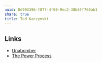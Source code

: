 ```yaml
---
uuid: 8d993396-f877-4f00-9ec2-38b6ff760ab1
share: true
title: Ted Kaczynski
---
```

## Links

* [Unabomber](/68b44843-081c-4fde-9c75-f64cd99228c0)
* [The Power Process](/520389b2-39a2-4555-9515-c8e1f6e0b68b)